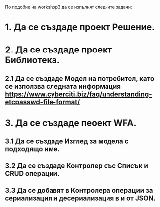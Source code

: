 По подобие на workshop3 да се изпълнят следните задачи:
# 1. Да се създаде проект Решение.
# 2. Да се създаде проект Библиотека.
## 2.1 Да се създаде Модел на потребител, като се използва следната информация https://www.cyberciti.biz/faq/understanding-etcpasswd-file-format/  
# 3. Да се създаде пеоект WFA.
## 3.1 Да се създаде Изглед за модела с подходящо име.
## 3.2 Да се създаде Контролер със Списък и CRUD операции.
## 3.3 Да се добавят в Контролера операции за сериализация и десериализация в и от JSON.

